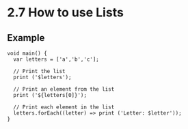 # 2.7 How to use Lists
 
## Example

```
void main() {
  var letters = ['a','b','c'];
  
  // Print the list
  print ('$letters');
  
  // Print an element from the list
  print ('${letters[0]}');
  
  // Print each element in the list
  letters.forEach((letter) => print ('Letter: $letter'));
}
```
